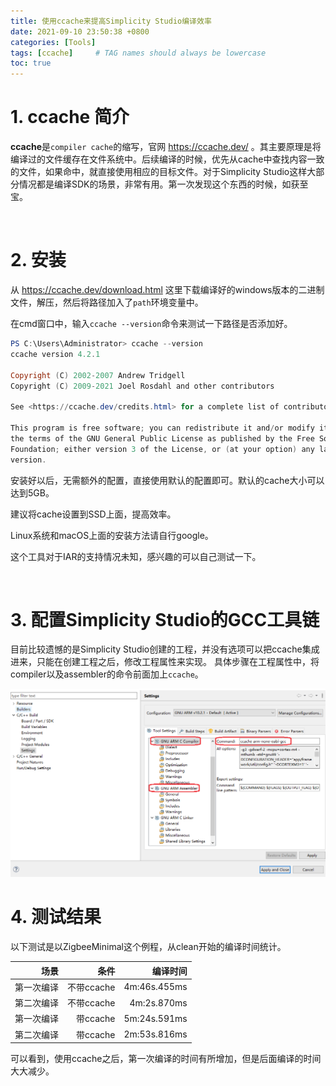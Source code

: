 ```yaml
---
title: 使用ccache来提高Simplicity Studio编译效率
date: 2021-09-10 23:50:38 +0800 
categories: [Tools]
tags: [ccache]     # TAG names should always be lowercase
toc: true
---
```


# 1. ccache 简介
**ccache**是`compiler cache`的缩写，官网 https://ccache.dev/ 。其主要原理是将编译过的文件缓存在文件系统中。后续编译的时候，优先从cache中查找内容一致的文件，如果命中，就直接使用相应的目标文件。对于Simplicity Studio这样大部分情况都是编译SDK的场景，非常有用。第一次发现这个东西的时候，如获至宝。  

<br>

# 2. 安装
从 https://ccache.dev/download.html 这里下载编译好的windows版本的二进制文件，解压，然后将路径加入了`path`环境变量中。

在cmd窗口中，输入`ccache --version`命令来测试一下路径是否添加好。
```powershell
PS C:\Users\Administrator> ccache --version
ccache version 4.2.1

Copyright (C) 2002-2007 Andrew Tridgell
Copyright (C) 2009-2021 Joel Rosdahl and other contributors

See <https://ccache.dev/credits.html> for a complete list of contributors.

This program is free software; you can redistribute it and/or modify it under
the terms of the GNU General Public License as published by the Free Software
Foundation; either version 3 of the License, or (at your option) any later
version.
```

安装好以后，无需额外的配置，直接使用默认的配置即可。默认的cache大小可以达到5GB。

建议将cache设置到SSD上面，提高效率。

Linux系统和macOS上面的安装方法请自行google。

这个工具对于IAR的支持情况未知，感兴趣的可以自己测试一下。

<br>

# 3. 配置Simplicity Studio的GCC工具链
目前比较遗憾的是Simplicity Studio创建的工程，并没有选项可以把ccache集成进来，只能在创建工程之后，修改工程属性来实现。
具体步骤在工程属性中，将compiler以及assembler的命令前面加上`ccache`。

<div align="center">
	<img src="/assets/img/2021-09-10-ccache-prj-prop.png">
</div>

# 4. 测试结果
以下测试是以ZigbeeMinimal这个例程，从clean开始的编译时间统计。

场景 | 条件 | 编译时间
-:|-:|-:
第一次编译|不带ccache|4m:46s.455ms
第二次编译|不带ccache|4m:2s.870ms
第一次编译|带ccache|5m:24s.591ms
第二次编译|带ccache|2m:53s.816ms

可以看到，使用ccache之后，第一次编译的时间有所增加，但是后面编译的时间大大减少。



